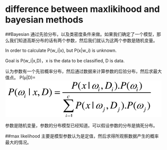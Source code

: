 # difference between maxlikihood and bayesian methods

##Bayesian
通过先验分布，以及类密度条件来做。如果我们确定了一个模型，那么我们知道高斯分布的话有两个参数，然后我们就认为这两个参数是随机变量。

In order to calculate P(w_i|x), but P(x|w_i) is unknown.

Goal is P(w_i|x,D)，x is the data to be classified, D is data.

认为参数有一个先验概率分布，然后通过数据来计算参数的后验分布，然后求最大值点。
P(μ|D)=
![](QQ20160309-0@2x.png)

参数是随机变量，参数的分布模型已经知道。可以假设参数的分布是搞死分布。

##max likelihood
主要是模型参数认为是定值，然后求得所观察数据产生的概率最大的情况。

